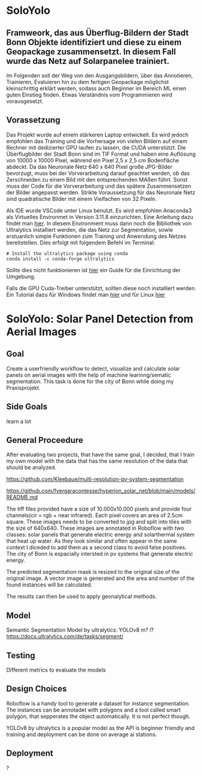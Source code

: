# SoloYolo
## Framweork, das aus Überflug-Bildern der Stadt Bonn Objekte identifiziert und diese zu einem Geopackage zusammensetzt. In diesem Fall wurde das Netz auf Solarpanelee trainiert.

Im Folgenden soll der Weg von den Ausgangsbildern, über das Annotieren, Trainieren, Evaluieren hin zu dem fertigen Geopackage möglichst kleinschrittig erklärt werden, sodass auch Beginner im Bereich ML einen guten Einstieg finden. Etwas Verständnis vom Programmieren wird vorausgesetzt.


## Vorassetzung
Das Projekt wurde auf einem stärkeren Laptop entwickelt. Es wird jedoch empfohlen das Training und die Vorhersage von vielen Bildern auf einem Rechner mit dedizierter GPU laufen zu lassen, die CUDA unterstützt.
Die Überflugbilder der Stadt Bonn sind im TIF Format und haben eine Auflösung von 10000 x 10000 Pixel, während ein Pixel 2,5 x 2,5 cm Bodenfläche abdeckt. Da das Neuronale Netz 640 x 640 Pixel große JPG-Bilder bevorzugt, muss bei der Vorverarbeitung darauf geachtet werden, ob das Zerschneiden zu einem Bild mit den entsprechenden MAßen führt. Sonst muss der Code für die Vorverarbeitung und das spätere Zusammensetzen der Bilder angepasst werden. Strikte Voraussetzung für das Neuronale Netz sind quadratische Bilder mit einem Vielfachen von 32 Pixeln. 

Als IDE wurde VSCode unter Linux benutzt. Es wird empfohlen Anaconda3 als Virtuelles Environmet in Version 3.11.8 einzurichten. Eine Anleitung dazu findet man [hier](https://conda.io/projects/conda/en/latest/user-guide/tasks/manage-environments.html). In diesem Environment muss dann noch die Bibliothek von Ultralytics installiert werden, die das Netz zur Segmentation, sowie erstuanlich simple Funktionen zum Training und Anwendung des Netzes bereitstellen. Dies erfolgt mit folgendem Befehl im Terminal:
```
# Install the ultralytics package using conda
conda install -c conda-forge ultralytics
```
Sollte dies nicht funktionieren ist [hier](https://docs.ultralytics.com/quickstart/) ein Guide für die Einrichtung der Umgebung.

Falls die GPU Cuda-Treiber unterstützt, sollten diese noch installiert werden. Ein Tutorial dazu für Windows findet man [hier](https://docs.nvidia.com/cuda/cuda-installation-guide-microsoft-windows/index.html) und für Linux [hier](https://docs.nvidia.com/cuda/cuda-installation-guide-linux/index.html)





















# SoloYolo: Solar Panel Detection from Aerial Images

## Goal

Create a userfriendly workflow to detect, visualize and calculate solar panels on aerial images with the help of machine learinng/sematic segmentation. This task is done for the city of Bonn while doing my Praxisprojekt.

## Side Goals

learn a lot

## General Proceedure

After evaluating two projects, that have the same goal, I decided, that I train my own model with the data that has the same resolution of the data that should be analyzed. 

https://github.com/Kleebaue/multi-resolution-pv-system-segmentation

https://github.com/fvergaracontesse/hyperion_solar_net/blob/main/models/README.md

The tiff files provided have a size of 10.000x10.000 pixels and provide four channels(cir = rgb + near infrared). Each pixel covers an area of 2.5cm square. These images needs to be converted to jpg and split into tiles with the size of 640x640. 
These images are annotated in Roboflow with two classes: solar panels that generate electric energy and solarthermal system that heat up water. 
As they look similar and often appear in the same context I diceded to add them as a second class to avoid false positives. The city of Bonn is espacially intersted in pv systems that generate electric energy.

The predicted segmentation mask is resized to the original size of the original image. A vector image is generated and the area and number of the found instances will be calculated.

The results can then be used to apply geonalytical methods. 

## Model

Semantic Segmentation Model by ultralytics: YOLOv8 m? l?
https://docs.ultralytics.com/de/tasks/segment/

## Testing

Different metrics to evaluate the models

## Design Choices

Roboflow is a handy tool to generate a dataset for instance segmentation. The instances can be annotadet with polygons and a tool called smart polygon, that sepperates the object automatically. It is not perfect though.

YOLOv8 by ultralytics is a popular model as the API is beginner friendly and training and deployment can be done on average ai stations.

## Deployment

?


